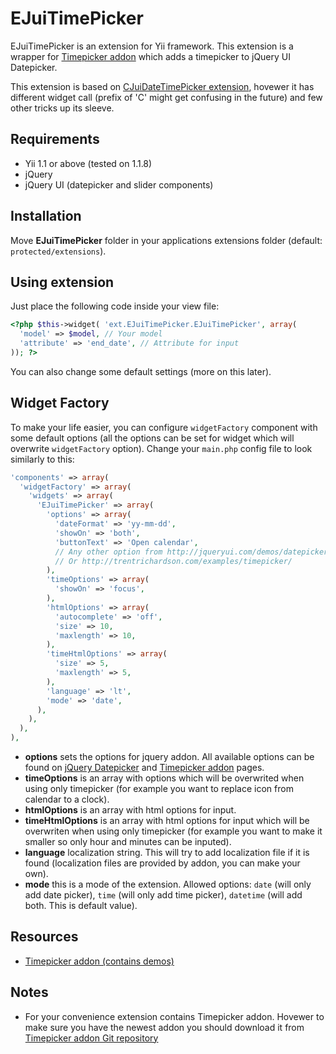 EJuiTimePicker
==============

EJuiTimePicker is an extension for Yii framework. This extension is a wrapper for [Timepicker addon](http://trentrichardson.com/examples/timepicker/ "Timepicker addon") which adds a timepicker to jQuery UI Datepicker.

This extension is based on [CJuiDateTimePicker extension](http://www.yiiframework.com/extension/datetimepicker/ "CJuiDateTimePicker extension"), hovewer it has different widget call (prefix of 'C' might get confusing in the future) and few other tricks up its sleeve.

Requirements
------------

* Yii 1.1 or above (tested on 1.1.8)
* jQuery
* jQuery UI (datepicker and slider components)

Installation
------------

Move **EJuiTimePicker** folder in your applications extensions folder (default: `protected/extensions`).

Using extension
---------------

Just place the following code inside your view file:

```php
<?php $this->widget( 'ext.EJuiTimePicker.EJuiTimePicker', array(
  'model' => $model, // Your model
  'attribute' => 'end_date', // Attribute for input
)); ?>
```

You can also change some default settings (more on this later).

Widget Factory
--------------

To make your life easier, you can configure `widgetFactory` component with some default options (all the options can be set for widget which will overwrite `widgetFactory` option). Change your `main.php` config file to look similarly to this:

```php
'components' => array(
  'widgetFactory' => array(
    'widgets' => array(
      'EJuiTimePicker' => array(
        'options' => array(
          'dateFormat' => 'yy-mm-dd',
          'showOn' => 'both',
          'buttonText' => 'Open calendar',
          // Any other option from http://jqueryui.com/demos/datepicker/
          // Or http://trentrichardson.com/examples/timepicker/
        ),
        'timeOptions' => array(
          'showOn' => 'focus',
        ),
        'htmlOptions' => array(
          'autocomplete' => 'off',
          'size' => 10,
          'maxlength' => 10,
        ),
        'timeHtmlOptions' => array(
          'size' => 5,
          'maxlength' => 5,
        ),
        'language' => 'lt',
        'mode' => 'date',
      ),
    ),
  ),
),
```

* **options** sets the options for jquery addon. All available options can be found on [jQuery Datepicker](http://jqueryui.com/demos/datepicker/ "jQuery Datepicker") and [Timepicker addon](http://trentrichardson.com/examples/timepicker/ "Timepicker addon") pages.
* **timeOptions** is an array with options which will be overwrited when using only timepicker (for example you want to replace icon from calendar to a clock).
* **htmlOptions** is an array with html options for input.
* **timeHtmlOptions** is an array with html options for input which will be overwriten when using only timepicker (for example you want to make it smaller so only hour and minutes can be inputed).
* **language** localization string. This will try to add localization file if it is found (localization files are provided by addon, you can make your own).
* **mode** this is a mode of the extension. Allowed options: `date` (will only add date picker), `time` (will only add time picker), `datetime` (will add both. This is default value).

Resources
---------

* [Timepicker addon (contains demos)](http://trentrichardson.com/examples/timepicker/ "Timepicker addon")

Notes
-----

* For your convenience extension contains Timepicker addon. Hovewer to make sure you have the newest addon you should download it from [Timepicker addon Git repository](https://github.com/trentrichardson/jQuery-Timepicker-Addon "Timepicker addon Git repository")